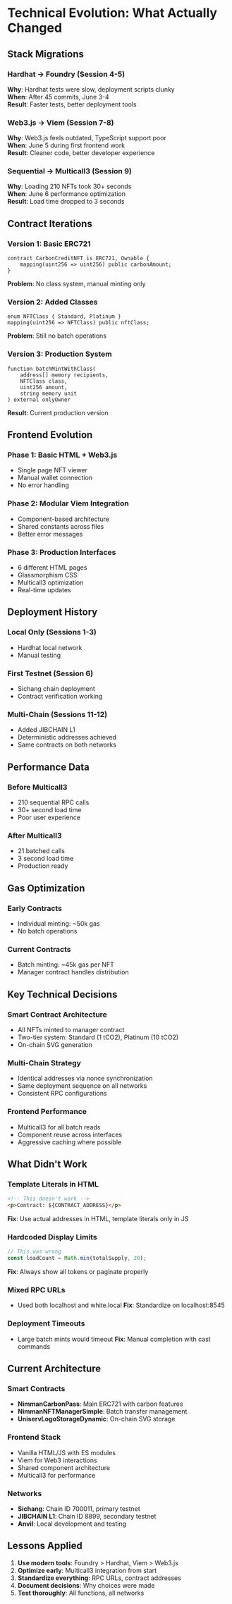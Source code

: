 # Technical Evolution: What Actually Changed

## Stack Migrations

### Hardhat → Foundry (Session 4-5)
**Why**: Hardhat tests were slow, deployment scripts clunky  
**When**: After 45 commits, June 3-4  
**Result**: Faster tests, better deployment tools

### Web3.js → Viem (Session 7-8)  
**Why**: Web3.js feels outdated, TypeScript support poor  
**When**: June 5 during first frontend work  
**Result**: Cleaner code, better developer experience

### Sequential → Multicall3 (Session 9)
**Why**: Loading 210 NFTs took 30+ seconds  
**When**: June 6 performance optimization  
**Result**: Load time dropped to 3 seconds

## Contract Iterations

### Version 1: Basic ERC721
```solidity
contract CarbonCreditNFT is ERC721, Ownable {
    mapping(uint256 => uint256) public carbonAmount;
}
```
**Problem**: No class system, manual minting only

### Version 2: Added Classes
```solidity
enum NFTClass { Standard, Platinum }
mapping(uint256 => NFTClass) public nftClass;
```
**Problem**: Still no batch operations

### Version 3: Production System
```solidity
function batchMintWithClass(
    address[] memory recipients,
    NFTClass class,
    uint256 amount,
    string memory unit
) external onlyOwner
```
**Result**: Current production version

## Frontend Evolution

### Phase 1: Basic HTML + Web3.js
- Single page NFT viewer
- Manual wallet connection
- No error handling

### Phase 2: Modular Viem Integration
- Component-based architecture
- Shared constants across files
- Better error messages

### Phase 3: Production Interfaces
- 6 different HTML pages
- Glassmorphism CSS
- Multicall3 optimization
- Real-time updates

## Deployment History

### Local Only (Sessions 1-3)
- Hardhat local network
- Manual testing

### First Testnet (Session 6)
- Sichang chain deployment
- Contract verification working

### Multi-Chain (Sessions 11-12)
- Added JIBCHAIN L1
- Deterministic addresses achieved
- Same contracts on both networks

## Performance Data

### Before Multicall3
- 210 sequential RPC calls
- 30+ second load time
- Poor user experience

### After Multicall3
- 21 batched calls
- 3 second load time
- Production ready

## Gas Optimization

### Early Contracts
- Individual minting: ~50k gas
- No batch operations

### Current Contracts  
- Batch minting: ~45k gas per NFT
- Manager contract handles distribution

## Key Technical Decisions

### Smart Contract Architecture
- All NFTs minted to manager contract
- Two-tier system: Standard (1 tCO2), Platinum (10 tCO2)
- On-chain SVG generation

### Multi-Chain Strategy
- Identical addresses via nonce synchronization
- Same deployment sequence on all networks
- Consistent RPC configurations

### Frontend Performance
- Multicall3 for all batch reads
- Component reuse across interfaces
- Aggressive caching where possible

## What Didn't Work

### Template Literals in HTML
```html
<!-- This doesn't work -->
<p>Contract: ${CONTRACT_ADDRESS}</p>
```
**Fix**: Use actual addresses in HTML, template literals only in JS

### Hardcoded Display Limits
```javascript
// This was wrong
const loadCount = Math.min(totalSupply, 20);
```
**Fix**: Always show all tokens or paginate properly

### Mixed RPC URLs
- Used both localhost and white.local
**Fix**: Standardize on localhost:8545

### Deployment Timeouts
- Large batch mints would timeout
**Fix**: Manual completion with cast commands

## Current Architecture

### Smart Contracts
- **NimmanCarbonPass**: Main ERC721 with carbon features
- **NimmanNFTManagerSimple**: Batch transfer management  
- **UniservLogoStorageDynamic**: On-chain SVG storage

### Frontend Stack
- Vanilla HTML/JS with ES modules
- Viem for Web3 interactions
- Shared component architecture
- Multicall3 for performance

### Networks
- **Sichang**: Chain ID 700011, primary testnet
- **JIBCHAIN L1**: Chain ID 8899, secondary testnet  
- **Anvil**: Local development and testing

## Lessons Applied

1. **Use modern tools**: Foundry > Hardhat, Viem > Web3.js
2. **Optimize early**: Multicall3 integration from start
3. **Standardize everything**: RPC URLs, contract addresses
4. **Document decisions**: Why choices were made
5. **Test thoroughly**: All functions, all networks